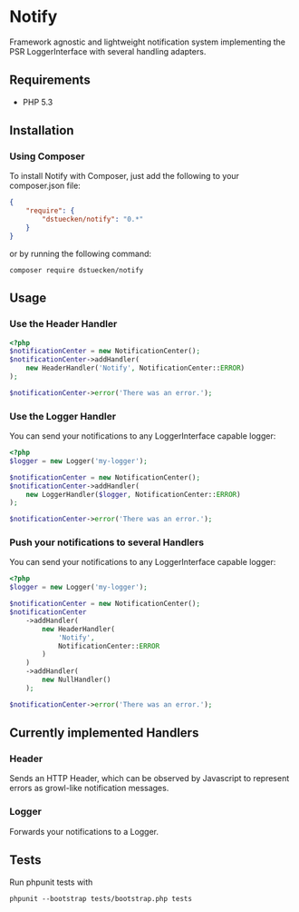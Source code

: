 # Notify

Framework agnostic and lightweight notification system implementing the PSR LoggerInterface with several handling adapters.

## Requirements

* PHP 5.3

## Installation

### Using Composer

To install Notify with Composer, just add the following to your composer.json file:

```json
{
    "require": {
        "dstuecken/notify": "0.*"
    }
}
```

or by running the following command:

```shell
composer require dstuecken/notify
```

## Usage

### Use the Header Handler

```php
<?php
$notificationCenter = new NotificationCenter();
$notificationCenter->addHandler(
    new HeaderHandler('Notify', NotificationCenter::ERROR)
);

$notificationCenter->error('There was an error.');
```

### Use the Logger Handler

You can send your notifications to any LoggerInterface capable logger:

```php
<?php
$logger = new Logger('my-logger');

$notificationCenter = new NotificationCenter();
$notificationCenter->addHandler(
    new LoggerHandler($logger, NotificationCenter::ERROR)
);

$notificationCenter->error('There was an error.');
```

### Push your notifications to several Handlers

You can send your notifications to any LoggerInterface capable logger:

```php
<?php
$logger = new Logger('my-logger');

$notificationCenter = new NotificationCenter();
$notificationCenter
	->addHandler(
	    new HeaderHandler(
	        'Notify',
	        NotificationCenter::ERROR
	    )
	)
	->addHandler(
	    new NullHandler()
	);

$notificationCenter->error('There was an error.');
```

## Currently implemented Handlers

### Header

Sends an HTTP Header, which can be observed by Javascript to represent errors as growl-like notification messages.


### Logger

Forwards your notifications to a Logger.

## Tests

Run phpunit tests with

```shell
phpunit --bootstrap tests/bootstrap.php tests
```
